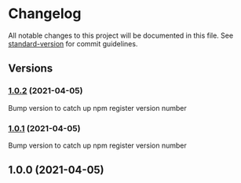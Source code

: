 # Changelog

All notable changes to this project will be documented in this file. See [standard-version](https://github.com/conventional-changelog/standard-version) for commit guidelines.

## Versions
### [1.0.2](https://github.com/digital-engine-info/bubble-plugin-helpers/compare/v1.0.1...v1.0.2) (2021-04-05)
Bump version to catch up npm register version number

### [1.0.1](https://github.com/digital-engine-info/bubble-plugin-helpers/compare/v1.0.0...v1.0.1) (2021-04-05)
Bump version to catch up npm register version number

## 1.0.0 (2021-04-05)
